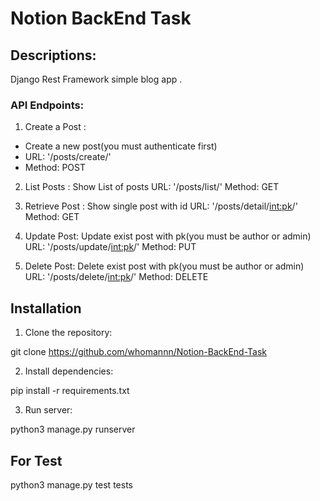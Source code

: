 # Notion BackEnd Task
 

## Descriptions:

Django Rest Framework simple blog app .

### API Endpoints:

1. Create a Post :
- Create a new post(you must authenticate first)
- URL: '/posts/create/'
- Method: POST

2. List Posts : 
Show List of posts
URL: '/posts/list/'
Method: GET

3. Retrieve Post :
Show single post with id
URL: '/posts/detail/<int:pk>/'
Method: GET

4. Update Post:
Update exist post with pk(you must be author or admin)
URL: '/posts/update/<int:pk>/'
Method: PUT

4. Delete Post:
Delete exist post with pk(you must be author or admin)
URL: '/posts/delete/<int:pk>/'
Method: DELETE


## Installation

1. Clone the repository:


git clone https://github.com/whomannn/Notion-BackEnd-Task

2. Install dependencies:

pip install -r requirements.txt

3. Run server:

python3 manage.py runserver



## For Test

python3 manage.py test tests

